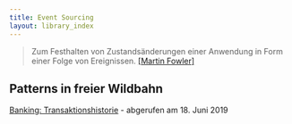 ```yaml
---
title: Event Sourcing
layout: library_index
---
```


> Zum Festhalten von Zustandsänderungen einer Anwendung in Form einer Folge von Ereignissen. [[Martin Fowler]](https://martinfowler.com/eaaDev/EventSourcing.html)

## Patterns in freier Wildbahn

[Banking: Transaktionshistorie](https://github.com/andreschaffer/event-sourcing-cqrs-examples) - abgerufen am 18. Juni 2019
